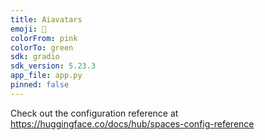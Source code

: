 ```yaml
---
title: Aiavatars
emoji: 🐢
colorFrom: pink
colorTo: green
sdk: gradio
sdk_version: 5.23.3
app_file: app.py
pinned: false
---
```


Check out the configuration reference at https://huggingface.co/docs/hub/spaces-config-reference
